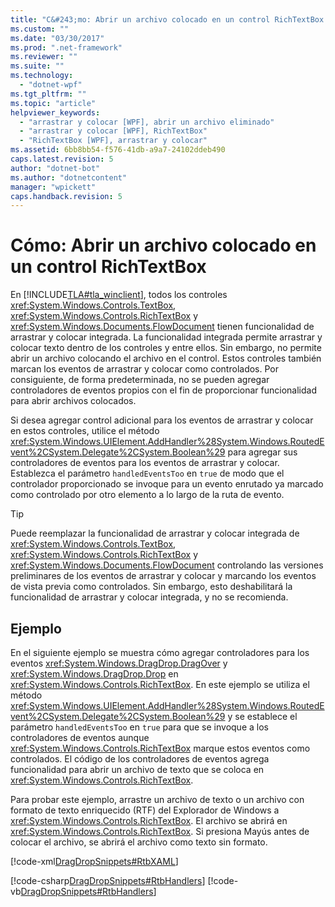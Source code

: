 ```yaml
---
title: "C&#243;mo: Abrir un archivo colocado en un control RichTextBox | Microsoft Docs"
ms.custom: ""
ms.date: "03/30/2017"
ms.prod: ".net-framework"
ms.reviewer: ""
ms.suite: ""
ms.technology: 
  - "dotnet-wpf"
ms.tgt_pltfrm: ""
ms.topic: "article"
helpviewer_keywords: 
  - "arrastrar y colocar [WPF], abrir un archivo eliminado"
  - "arrastrar y colocar [WPF], RichTextBox"
  - "RichTextBox [WPF], arrastrar y colocar"
ms.assetid: 6bb8bb54-f576-41db-a9a7-24102ddeb490
caps.latest.revision: 5
author: "dotnet-bot"
ms.author: "dotnetcontent"
manager: "wpickett"
caps.handback.revision: 5
---
```

# C&#243;mo: Abrir un archivo colocado en un control RichTextBox
En [!INCLUDE[TLA#tla_winclient](../../../../includes/tlasharptla-winclient-md.md)], todos los controles <xref:System.Windows.Controls.TextBox>, <xref:System.Windows.Controls.RichTextBox> y <xref:System.Windows.Documents.FlowDocument> tienen funcionalidad de arrastrar y colocar integrada.  La funcionalidad integrada permite arrastrar y colocar texto dentro de los controles y entre ellos.  Sin embargo, no permite abrir un archivo colocando el archivo en el control.  Estos controles también marcan los eventos de arrastrar y colocar como controlados.  Por consiguiente, de forma predeterminada, no se pueden agregar controladores de eventos propios con el fin de proporcionar funcionalidad para abrir archivos colocados.  
  
 Si desea agregar control adicional para los eventos de arrastrar y colocar en estos controles, utilice el método <xref:System.Windows.UIElement.AddHandler%28System.Windows.RoutedEvent%2CSystem.Delegate%2CSystem.Boolean%29> para agregar sus controladores de eventos para los eventos de arrastrar y colocar.  Establezca el parámetro `handledEventsToo` en `true` de modo que el controlador proporcionado se invoque para un evento enrutado ya marcado como controlado por otro elemento a lo largo de la ruta de evento.  
  
> [!TIP]
>  Puede reemplazar la funcionalidad de arrastrar y colocar integrada de <xref:System.Windows.Controls.TextBox>, <xref:System.Windows.Controls.RichTextBox> y <xref:System.Windows.Documents.FlowDocument> controlando las versiones preliminares de los eventos de arrastrar y colocar y marcando los eventos de vista previa como controlados.  Sin embargo, esto deshabilitará la funcionalidad de arrastrar y colocar integrada, y no se recomienda.  
  
## Ejemplo  
 En el siguiente ejemplo se muestra cómo agregar controladores para los eventos <xref:System.Windows.DragDrop.DragOver> y <xref:System.Windows.DragDrop.Drop> en <xref:System.Windows.Controls.RichTextBox>.  En este ejemplo se utiliza el método <xref:System.Windows.UIElement.AddHandler%28System.Windows.RoutedEvent%2CSystem.Delegate%2CSystem.Boolean%29> y se establece el parámetro `handledEventsToo` en `true` para que se invoque a los controladores de eventos aunque <xref:System.Windows.Controls.RichTextBox> marque estos eventos como controlados.  El código de los controladores de eventos agrega funcionalidad para abrir un archivo de texto que se coloca en <xref:System.Windows.Controls.RichTextBox>.  
  
 Para probar este ejemplo, arrastre un archivo de texto o un archivo con formato de texto enriquecido \(RTF\) del Explorador de Windows a <xref:System.Windows.Controls.RichTextBox>.  El archivo se abrirá en <xref:System.Windows.Controls.RichTextBox>.  Si presiona Mayús antes de colocar el archivo, se abrirá el archivo como texto sin formato.  
  
 [!code-xml[DragDropSnippets#RtbXAML](../../../../samples/snippets/csharp/VS_Snippets_Wpf/dragdropsnippets/cs/mainwindow.xaml#rtbxaml)]  
  
 [!code-csharp[DragDropSnippets#RtbHandlers](../../../../samples/snippets/csharp/VS_Snippets_Wpf/dragdropsnippets/cs/mainwindow.xaml.cs#rtbhandlers)]
 [!code-vb[DragDropSnippets#RtbHandlers](../../../../samples/snippets/visualbasic/VS_Snippets_Wpf/dragdropsnippets/vb/mainwindow.xaml.vb#rtbhandlers)]